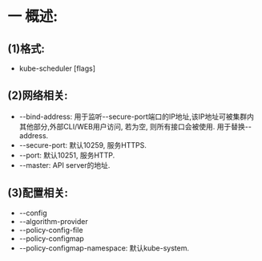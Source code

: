 # 一 概述:
## (1)格式:
- kube-scheduler [flags]

## (2)网络相关:
- --bind-address: 用于监听--secure-port端口的IP地址,该IP地址可被集群内其他部分,外部CLI/WEB用户访问, 若为空, 则所有接口会被使用. 用于替换--address.
- --secure-port: 默认10259, 服务HTTPS.
- --port: 默认10251, 服务HTTP.
- --master: API server的地址.

## (3)配置相关:
- --config
- --algorithm-provider
- --policy-config-file
- --policy-configmap
- --policy-configmap-namespace: 默认kube-system.
